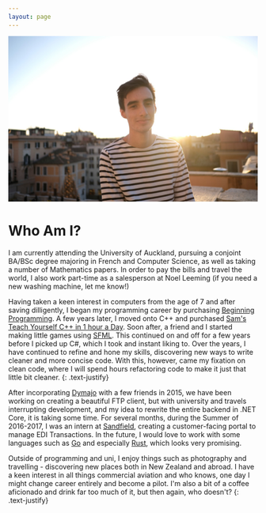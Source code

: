 ```yaml
---
layout: page
---
```

![Me](/assets/img/me-sml.jpg)

# Who Am I?  

I am currently attending the University of Auckland, pursuing a conjoint BA/BSc degree majoring in French and Computer Science, as well as taking a number of Mathematics papers. In order to pay the bills and travel the world, I also work part-time as a salesperson at Noel Leeming (if you need a new washing machine, let me know!)

Having taken a keen interest in computers from the age of 7 and after saving dilligently, I began my programming career by purchasing [Beginning Programming](https://www.amazon.com/Beginning-Programming-Adrian-Kingsley-Hughes/dp/0764584065). A few years later, I moved onto C++ and purchased [Sam's Teach Yourself C++ in 1 hour a Day](https://www.amazon.com/Sams-Teach-Yourself-One-Hour/dp/0672335670). Soon after, a friend and I started making little games using [SFML](https://www.sfml-dev.org/). This continued on and off for a few years before I picked up C#, which I took and instant liking to. Over the years, I have continued to refine and hone my skills, discovering new ways to write cleaner and more concise code. With this, however, came my fixation on clean code, where I will spend hours refactoring code to make it just that little bit cleaner. 
{: .text-justify}

After incorporating [Dymajo](https://www.dymajo.com) with a few friends in 2015, we have been working on creating a beautiful FTP client, but with university and travels interrupting development, and my idea to rewrite the entire backend in .NET Core, it is taking some time. For several months, during the Summer of 2016-2017, I was an intern at [Sandfield](https://www.sandfield.co.nz/Home), creating a customer-facing portal to manage EDI Transactions. In the future, I would love to work with some languages such as [Go](https://www.golang.org) and especially [Rust](https://www.rust-lang.org/en-US/), which looks very promising.

Outside of programming and uni, I enjoy things such as photography and travelling - discovering new places both in New Zealand and abroad. I have a keen interest in all things commercial aviation and who knows, one day I might change career entirely and become a pilot. I'm also a bit of a coffee aficionado and drink far too much of it, but then again, who doesn't?
{: .text-justify}
